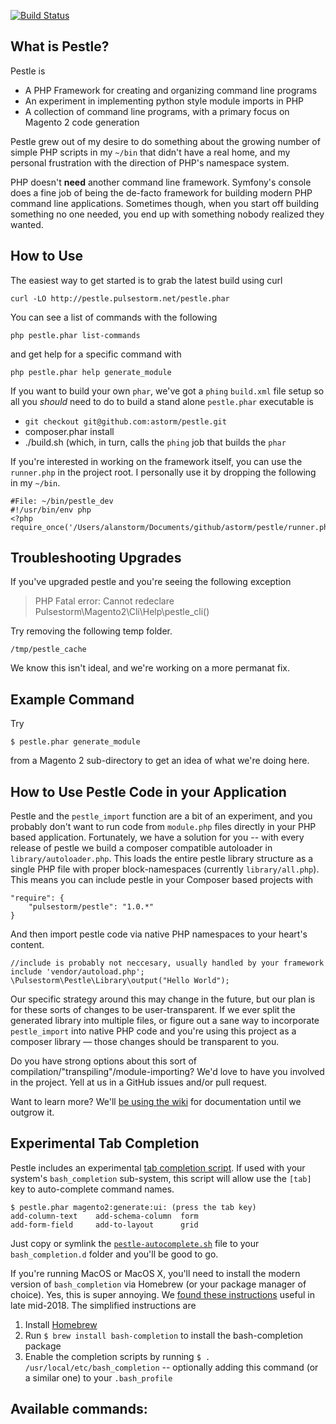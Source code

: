 [![Build Status](https://travis-ci.org/astorm/pestle.svg?branch=master)](https://travis-ci.org/astorm/pestle)

What is Pestle?
--------------------------------------------------
Pestle is

- A PHP Framework for creating and organizing command line programs
- An experiment in implementing python style module imports in PHP
- A collection of command line programs, with a primary focus on Magento 2 code generation

Pestle grew out of my desire to do something about the growing number of simple PHP scripts in my `~/bin` that didn't have a real home, and my personal frustration with the direction of PHP's namespace system.

PHP doesn't **need** another command line framework.  Symfony's console does a fine job of being the de-facto framework for building modern PHP command line applications.  Sometimes though, when you start off building something no one needed, you end up with something nobody realized they wanted.

How to Use
--------------------------------------------------
The easiest way to get started is to grab the latest build using curl

    curl -LO http://pestle.pulsestorm.net/pestle.phar

You can see a list of commands with the following

    php pestle.phar list-commands

and get help for a specific command with

    php pestle.phar help generate_module

If you want to build your own `phar`, we've got a `phing` `build.xml` file setup so all you *should* need to do to build a stand alone `pestle.phar` executable is

- `git checkout git@github.com:astorm/pestle.git`
- composer.phar install
- ./build.sh (which, in turn, calls the `phing` job that builds the `phar`

If you're interested in working on the framework itself, you can use the `runner.php` in the project root.  I personally use it by dropping the following in my `~/bin`.

    #File: ~/bin/pestle_dev
    #!/usr/bin/env php
    <?php
    require_once('/Users/alanstorm/Documents/github/astorm/pestle/runner.php');

Troubleshooting Upgrades
--------------------------------------------------
If you've upgraded pestle and you're seeing the following exception

> PHP Fatal error:  Cannot redeclare Pulsestorm\Magento2\Cli\Help\pestle_cli()

Try removing the following temp folder.

    /tmp/pestle_cache

We know this isn't ideal, and we're working on a more permanat fix.


Example Command
--------------------------------------------------

Try

    $ pestle.phar generate_module

from a Magento 2 sub-directory to get an idea of what we're doing here.

How to Use Pestle Code in your Application
--------------------------------------------------
Pestle and the `pestle_import` function are a bit of an experiment, and you probably don't want to run code from `module.php` files directly in your PHP based application.  Fortunately, we have a solution for you -- with every release of pestle we build a composer compatible autoloader in `library/autoloader.php`. This loads the entire pestle library structure as a single PHP file with proper block-namespaces (currently `library/all.php`).  This means you can include pestle in your Composer based projects with

    "require": {
        "pulsestorm/pestle": "1.0.*"
    }

And then import pestle code via native PHP namespaces to your heart's content.

    //include is probably not neccesary, usually handled by your framework
    include 'vendor/autoload.php';
    \Pulsestorm\Pestle\Library\output("Hello World");

Our specific strategy around this may change in the future, but our plan is for these sorts of changes to be user-transparent.  If we ever split the generated library into multiple files, or figure out a sane way to incorporate `pestle_import` into native PHP code and you're using this project as a composer library — those changes should be transparent to you.

Do you have strong options about this sort of compilation/"transpiling"/module-importing?  We'd love to have you involved in the project. Yell at us in a GitHub issues and/or pull request.

Want to learn more?  We'll [be using the wiki](https://github.com/astorm/pestle/wiki) for documentation until we outgrow it.

Experimental Tab Completion
--------------------------------------------------
Pestle includes an experimental [tab completion script](https://github.com/astorm/pestle/blob/master/pestle-autocomplete.sh).  If used with your system's `bash_completion` sub-system, this script will allow use the `[tab]` key to auto-complete command names.

    $ pestle.phar magento2:generate:ui: (press the tab key)
    add-column-text    add-schema-column  form
    add-form-field     add-to-layout      grid

Just copy or symlink the [`pestle-autocomplete.sh`](https://github.com/astorm/pestle/blob/master/pestle-autocomplete.sh) file to your `bash_completion.d` folder and you'll be good to go.

If you're running MacOS or MacOS X, you'll need to install the modern version of `bash_completion` via Homebrew (or your package manager of choice).  Yes, this is super annoying.  We [found these instructions](https://www.simplified.guide/macos/bash-completion) useful in late mid-2018.  The simplified instructions are

1. Install [Homebrew](https://brew.sh/)
2. Run `$ brew install bash-completion` to install the bash-completion package
3. Enable the completion scripts by running `$ . /usr/local/etc/bash_completion` -- optionally adding this command (or a similar one) to your `.bash_profile`

Available commands:
--------------------------------------------------

